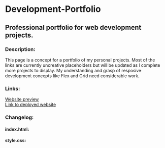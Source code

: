 # Development-Portfolio
## Professional portfolio for web development projects.

### Description:
This page is a concept for a portfolio of my personal projects. Most of the links are currently uncreative placeholders but will be updated as I complete more projects to display.
My understanding and grasp of resposive development concepts like Flex and Grid need considerable work.

### Links:
[Website preview](./assets/images/screenshot.png)<br>
[Link to deployed website]()

### Changelog:
#### index.html:
#### style.css: